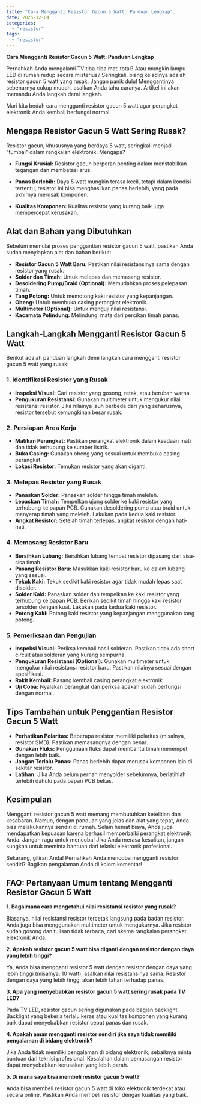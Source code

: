 ```yaml
---
title: "Cara Mengganti Resistor Gacun 5 Watt: Panduan Lengkap"
date: 2025-12-04
categories: 
  - "resistor"
tags: 
  - "resistor"
---
```


**Cara Mengganti Resistor Gacun 5 Watt: Panduan Lengkap**

Pernahkah Anda mengalami TV tiba-tiba mati total? Atau mungkin lampu LED di rumah redup secara misterius? Seringkali, biang keladinya adalah resistor gacun 5 watt yang rusak. Jangan panik dulu! Menggantinya sebenarnya cukup mudah, asalkan Anda tahu caranya. Artikel ini akan memandu Anda langkah demi langkah.

Mari kita bedah cara mengganti resistor gacun 5 watt agar perangkat elektronik Anda kembali berfungsi normal.

## Mengapa Resistor Gacun 5 Watt Sering Rusak?

Resistor gacun, khususnya yang berdaya 5 watt, seringkali menjadi "tumbal" dalam rangkaian elektronik. Mengapa?

- **Fungsi Krusial:** Resistor gacun berperan penting dalam menstabilkan tegangan dan membatasi arus.
    
- **Panas Berlebih:** Daya 5 watt mungkin terasa kecil, tetapi dalam kondisi tertentu, resistor ini bisa menghasilkan panas berlebih, yang pada akhirnya merusak komponen.
    
- **Kualitas Komponen:** Kualitas resistor yang kurang baik juga mempercepat kerusakan.
    

## Alat dan Bahan yang Dibutuhkan

Sebelum memulai proses penggantian resistor gacun 5 watt, pastikan Anda sudah menyiapkan alat dan bahan berikut:

- **Resistor Gacun 5 Watt Baru:** Pastikan nilai resistansinya sama dengan resistor yang rusak.
- **Solder dan Timah:** Untuk melepas dan memasang resistor.
- **Desoldering Pump/Braid (Optional):** Memudahkan proses pelepasan timah.
- **Tang Potong:** Untuk memotong kaki resistor yang kepanjangan.
- **Obeng:** Untuk membuka casing perangkat elektronik.
- **Multimeter (Optional):** Untuk menguji nilai resistansi.
- **Kacamata Pelindung:** Melindungi mata dari percikan timah panas.

## Langkah-Langkah Mengganti Resistor Gacun 5 Watt

Berikut adalah panduan langkah demi langkah cara mengganti resistor gacun 5 watt yang rusak:

### 1\. Identifikasi Resistor yang Rusak

- **Inspeksi Visual:** Cari resistor yang gosong, retak, atau berubah warna.
- **Pengukuran Resistansi:** Gunakan multimeter untuk mengukur nilai resistansi resistor. Jika nilainya jauh berbeda dari yang seharusnya, resistor tersebut kemungkinan besar rusak.

### 2\. Persiapan Area Kerja

- **Matikan Perangkat:** Pastikan perangkat elektronik dalam keadaan mati dan tidak terhubung ke sumber listrik.
- **Buka Casing:** Gunakan obeng yang sesuai untuk membuka casing perangkat.
- **Lokasi Resistor:** Temukan resistor yang akan diganti.

### 3\. Melepas Resistor yang Rusak

- **Panaskan Solder:** Panaskan solder hingga timah meleleh.
- **Lepaskan Timah:** Tempelkan ujung solder ke kaki resistor yang terhubung ke papan PCB. Gunakan desoldering pump atau braid untuk menyerap timah yang meleleh. Lakukan pada kedua kaki resistor.
- **Angkat Resistor:** Setelah timah terlepas, angkat resistor dengan hati-hati.

### 4\. Memasang Resistor Baru

- **Bersihkan Lubang:** Bersihkan lubang tempat resistor dipasang dari sisa-sisa timah.
- **Pasang Resistor Baru:** Masukkan kaki resistor baru ke dalam lubang yang sesuai.
- **Tekuk Kaki:** Tekuk sedikit kaki resistor agar tidak mudah lepas saat disolder.
- **Solder Kaki:** Panaskan solder dan tempelkan ke kaki resistor yang terhubung ke papan PCB. Berikan sedikit timah hingga kaki resistor tersolder dengan kuat. Lakukan pada kedua kaki resistor.
- **Potong Kaki:** Potong kaki resistor yang kepanjangan menggunakan tang potong.

### 5\. Pemeriksaan dan Pengujian

- **Inspeksi Visual:** Periksa kembali hasil solderan. Pastikan tidak ada short circuit atau solderan yang kurang sempurna.
- **Pengukuran Resistansi (Optional):** Gunakan multimeter untuk mengukur nilai resistansi resistor baru. Pastikan nilainya sesuai dengan spesifikasi.
- **Rakit Kembali:** Pasang kembali casing perangkat elektronik.
- **Uji Coba:** Nyalakan perangkat dan periksa apakah sudah berfungsi dengan normal.

## Tips Tambahan untuk Penggantian Resistor Gacun 5 Watt

- **Perhatikan Polaritas:** Beberapa resistor memiliki polaritas (misalnya, resistor SMD). Pastikan memasangnya dengan benar.
- **Gunakan Fluks:** Penggunaan fluks dapat membantu timah menempel dengan lebih baik.
- **Jangan Terlalu Panas:** Panas berlebih dapat merusak komponen lain di sekitar resistor.
- **Latihan:** Jika Anda belum pernah menyolder sebelumnya, berlatihlah terlebih dahulu pada papan PCB bekas.

## Kesimpulan

Mengganti resistor gacun 5 watt memang membutuhkan ketelitian dan kesabaran. Namun, dengan panduan yang jelas dan alat yang tepat, Anda bisa melakukannya sendiri di rumah. Selain hemat biaya, Anda juga mendapatkan kepuasan karena berhasil memperbaiki perangkat elektronik Anda. Jangan ragu untuk mencoba! Jika Anda merasa kesulitan, jangan sungkan untuk meminta bantuan dari teknisi elektronik profesional.

Sekarang, giliran Anda! Pernahkah Anda mencoba mengganti resistor sendiri? Bagikan pengalaman Anda di kolom komentar!

## FAQ: Pertanyaan Umum tentang Mengganti Resistor Gacun 5 Watt

**1\. Bagaimana cara mengetahui nilai resistansi resistor yang rusak?**

Biasanya, nilai resistansi resistor tercetak langsung pada badan resistor. Anda juga bisa menggunakan multimeter untuk mengukurnya. Jika resistor sudah gosong dan tulisan tidak terbaca, cari skema rangkaian perangkat elektronik Anda.

**2\. Apakah resistor gacun 5 watt bisa diganti dengan resistor dengan daya yang lebih tinggi?**

Ya, Anda bisa mengganti resistor 5 watt dengan resistor dengan daya yang lebih tinggi (misalnya, 10 watt), asalkan nilai resistansinya sama. Resistor dengan daya yang lebih tinggi akan lebih tahan terhadap panas.

**3\. Apa yang menyebabkan resistor gacun 5 watt sering rusak pada TV LED?**

Pada TV LED, resistor gacun sering digunakan pada bagian backlight. Backlight yang bekerja terlalu keras atau kualitas komponen yang kurang baik dapat menyebabkan resistor cepat panas dan rusak.

**4\. Apakah aman mengganti resistor sendiri jika saya tidak memiliki pengalaman di bidang elektronik?**

Jika Anda tidak memiliki pengalaman di bidang elektronik, sebaiknya minta bantuan dari teknisi profesional. Kesalahan dalam pemasangan resistor dapat menyebabkan kerusakan yang lebih parah.

**5\. Di mana saya bisa membeli resistor gacun 5 watt?**

Anda bisa membeli resistor gacun 5 watt di toko elektronik terdekat atau secara online. Pastikan Anda membeli resistor dengan kualitas yang baik.
